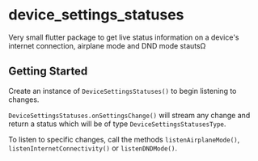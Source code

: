# device_settings_statuses

Very small flutter package to get live status information on a device's internet connection, airplane mode and DND mode stautsΩ

## Getting Started

Create an instance of ```DeviceSettingsStatuses()``` to begin listening to changes.

```DeviceSettingsStatuses.onSettingsChange()``` will stream any change and return a status which will be of type ```DeviceSettingsStatusesType```.

To listen to specific changes, call the methods ```listenAirplaneMode()```, ```listenInternetConnectivity()``` or ```listenDNDMode()```.
